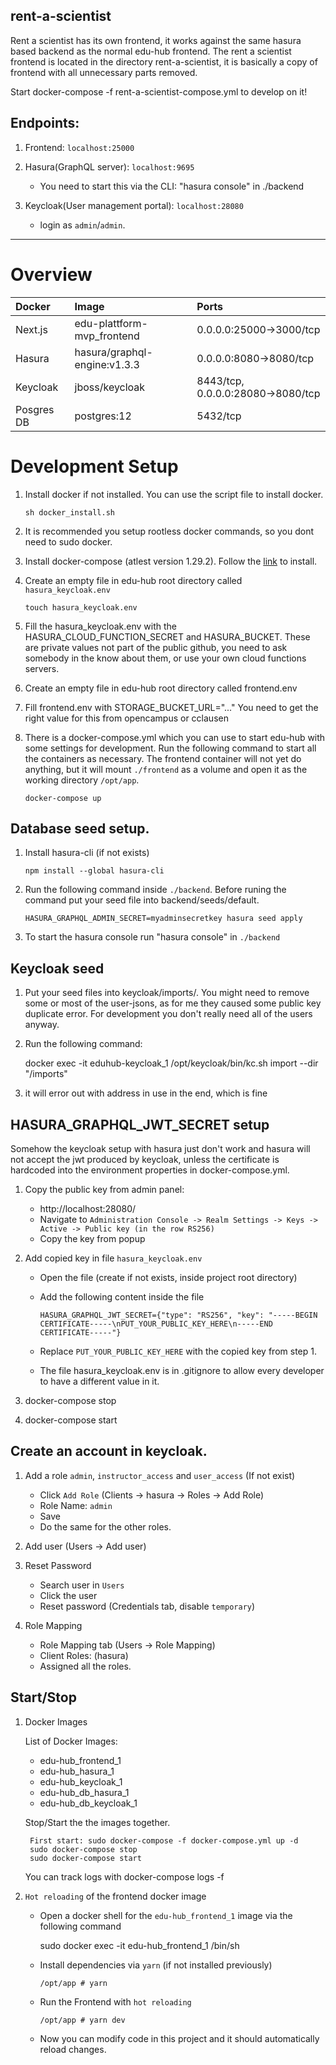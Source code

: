 ## rent-a-scientist

Rent a scientist has its own frontend, it works against the same hasura based backend as the normal edu-hub frontend.
The rent a scientist frontend is located in the directory rent-a-scientist, it is basically a copy of frontend with all unnecessary parts removed.

Start docker-compose -f rent-a-scientist-compose.yml to develop on it!

## Endpoints:

1. Frontend: `localhost:25000`

2. Hasura(GraphQL server): `localhost:9695`

   - You need to start this via the CLI: "hasura console" in ./backend

3. Keycloak(User management portal): `localhost:28080`
   - login as `admin`/`admin`.

---

# Overview

| Docker     | Image                        | Ports                             |
| :--------- | :--------------------------- | :-------------------------------- |
| Next.js    | edu-plattform-mvp_frontend   | 0.0.0.0:25000->3000/tcp           |
| Hasura     | hasura/graphql-engine:v1.3.3 | 0.0.0.0:8080->8080/tcp            |
| Keycloak   | jboss/keycloak               | 8443/tcp, 0.0.0.0:28080->8080/tcp |
| Posgres DB | postgres:12                  | 5432/tcp                          |

# Development Setup

1.  Install docker if not installed. You can use the script file to install docker.

        sh docker_install.sh

1.  It is recommended you setup rootless docker commands, so you dont need to sudo docker.

1.  Install docker-compose (atlest version 1.29.2). Follow the [link](https://docs.docker.com/compose/install/) to install.

1.  Create an empty file in edu-hub root directory called `hasura_keycloak.env`

        touch hasura_keycloak.env

1.  Fill the hasura_keycloak.env with the HASURA_CLOUD_FUNCTION_SECRET and HASURA_BUCKET. These are private values not part of the public github, you need to ask somebody in the know about them, or use your own cloud functions servers.

1.  Create an empty file in edu-hub root directory called frontend.env

1.  Fill frontend.env with STORAGE_BUCKET_URL="..." You need to get the right value for this from opencampus or cclausen

1.  There is a docker-compose.yml which you can use to start edu-hub with some settings for development. Run the following command to start all the containers as necessary. The frontend container will not yet do anything, but it will mount `./frontend` as a volume and open it as the working directory `/opt/app`.

        docker-compose up

## Database seed setup.

1.  Install hasura-cli (if not exists)

        npm install --global hasura-cli

1.  Run the following command inside `./backend`. Before runing the command put your seed file into backend/seeds/default.

        HASURA_GRAPHQL_ADMIN_SECRET=myadminsecretkey hasura seed apply

1.  To start the hasura console run "hasura console" in `./backend`

## Keycloak seed

1. Put your seed files into keycloak/imports/.
   You might need to remove some or most of the user-jsons, as for me they caused some public key duplicate error. For development you don't really need all of the users anyway.
2. Run the following command:

   docker exec -it eduhub-keycloak_1 /opt/keycloak/bin/kc.sh import --dir "/imports"

3. it will error out with address in use in the end, which is fine

## HASURA_GRAPHQL_JWT_SECRET setup

Somehow the keycloak setup with hasura just don't work and hasura will not accept the jwt produced by keycloak, unless the certificate is hardcoded into the environment properties in docker-compose.yml.

1.  Copy the public key from admin panel:

    - http://localhost:28080/
    - Navigate to `Administration Console -> Realm Settings -> Keys -> Active -> Public key (in the row RS256)`
    - Copy the key from popup

1.  Add copied key in file `hasura_keycloak.env`

    - Open the file (create if not exists, inside project root directory)
    - Add the following content inside the file

          HASURA_GRAPHQL_JWT_SECRET={"type": "RS256", "key": "-----BEGIN CERTIFICATE-----\nPUT_YOUR_PUBLIC_KEY_HERE\n-----END CERTIFICATE-----"}

    - Replace `PUT_YOUR_PUBLIC_KEY_HERE` with the copied key from step 1.
    - The file hasura_keycloak.env is in .gitignore to allow every developer to have a different value in it.

1.  docker-compose stop
1.  docker-compose start

## Create an account in keycloak.

1. Add a role `admin`, `instructor_access` and `user_access` (If not exist)

   - Click `Add Role` (Clients -> hasura -> Roles -> Add Role)
   - Role Name: `admin`
   - Save
   - Do the same for the other roles.

2. Add user (Users -> Add user)
3. Reset Password
   - Search user in `Users`
   - Click the user
   - Reset password (Credentials tab, disable `temporary`)
4. Role Mapping
   - Role Mapping tab (Users -> Role Mapping)
   - Client Roles: (hasura)
   - Assigned all the roles.

## Start/Stop

1.  Docker Images

    List of Docker Images:

    - edu-hub_frontend_1
    - edu-hub_hasura_1
    - edu-hub_keycloak_1
    - edu-hub_db_hasura_1
    - edu-hub_db_keycloak_1

    Stop/Start the the images together.

         First start: sudo docker-compose -f docker-compose.yml up -d
         sudo docker-compose stop
         sudo docker-compose start

    You can track logs with docker-compose logs -f

2.  `Hot reloading` of the frontend docker image

    - Open a docker shell for the `edu-hub_frontend_1` image via the following command

      sudo docker exec -it edu-hub_frontend_1 /bin/sh

    - Install dependencies via `yarn` (if not installed previously)

          /opt/app # yarn

    - Run the Frontend with `hot reloading`

          /opt/app # yarn dev

    - Now you can modify code in this project and it should automatically reload changes.
